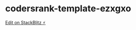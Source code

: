 # codersrank-template-ezxgxo

[Edit on StackBlitz ⚡️](https://stackblitz.com/edit/codersrank-template-ezxgxo)